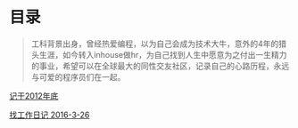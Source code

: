 
# 目录

> 工科背景出身，曾经热爱编程，以为自己会成为技术大牛，意外的4年的猎头生涯，如今转入inhouse做hr，为自己找到人生中愿意为之付出一生精力的事业，希望可以在全球最大的同性交友社区，记录自己的心路历程，永远与可爱的程序员们在一起。

[记于2012年底](http://zoeyisahunter.github.io/one.html)

[找工作日记 2016-3-26](http://zoeyisahunter.github.io/two.html)
